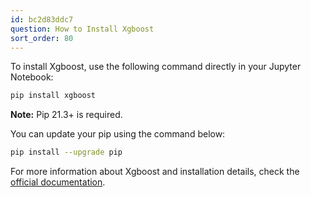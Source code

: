 ```yaml
---
id: bc2d83ddc7
question: How to Install Xgboost
sort_order: 80
---
```


To install Xgboost, use the following command directly in your Jupyter Notebook:

```bash
pip install xgboost
```

**Note:** Pip 21.3+ is required.

You can update your pip using the command below:

```bash
pip install --upgrade pip
```

For more information about Xgboost and installation details, check the [official documentation](https://xgboost.readthedocs.io/en/stable/install.html).